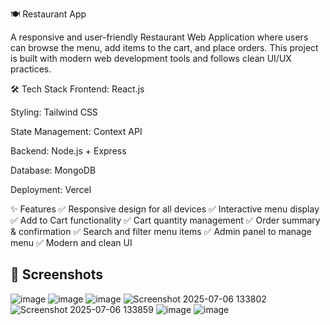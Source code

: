 🍽️ Restaurant App


A responsive and user-friendly Restaurant Web Application where users can browse the menu, add items to the cart, and place orders. This project is built with modern web development tools and follows clean UI/UX practices.


🛠️ Tech Stack
Frontend: React.js

Styling: Tailwind CSS 

State Management: Context API

Backend: Node.js + Express 

Database: MongoDB 

Deployment: Vercel 

✨ Features
✅ Responsive design for all devices
✅ Interactive menu display
✅ Add to Cart functionality
✅ Cart quantity management
✅ Order summary & confirmation 
✅ Search and filter menu items 
✅ Admin panel to manage menu 
✅ Modern and clean UI



## 📸 Screenshots
![image](https://github.com/user-attachments/assets/2a745789-a605-4885-abbb-2be287ce2b3b)
![image](https://github.com/user-attachments/assets/bb1e080a-8e96-4aef-b4f5-82dc78573f93)
![image](https://github.com/user-attachments/assets/ee605768-0e6a-4fab-a2c3-688459c365ed)
![Screenshot 2025-07-06 133802](https://github.com/user-attachments/assets/8cf1659c-23ad-40d8-ad69-87c6a8926974)
![Screenshot 2025-07-06 133859](https://github.com/user-attachments/assets/0758f13b-05a9-4449-96e5-71878cd86474)
![image](https://github.com/user-attachments/assets/de2be629-cbc0-4fcf-9caa-11734bc497f6)
![image](https://github.com/user-attachments/assets/83b83655-ba23-4a38-818b-bcceb7cd3b2f)





